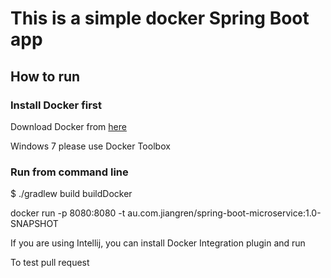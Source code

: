 # This is a simple docker Spring Boot app

## How to run

### Install Docker first

Download Docker from [here](https://www.docker.com/)

Windows 7 please use Docker Toolbox

### Run from command line

$ ./gradlew build buildDocker

docker run -p 8080:8080 -t au.com.jiangren/spring-boot-microservice:1.0-SNAPSHOT

If you are using Intellij, you can install Docker Integration plugin and run

To test pull request
